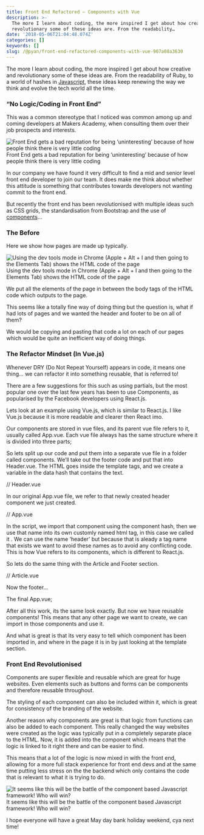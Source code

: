 ```yaml
---
title: Front End Refactored — Components with Vue
description: >-
  The more I learn about coding, the more inspired I get about how creative and
  revolutionary some of these ideas are. From the readability…
date: '2018-05-06T21:04:48.074Z'
categories: []
keywords: []
slug: /@pyan/front-end-refactored-components-with-vue-907a08a3630
---
```


The more I learn about coding, the more inspired I get about how creative and revolutionary some of these ideas are. From the readability of Ruby, to a world of hashes in [Javascript](https://hackernoon.com/tagged/javascript), these ideas keep renewing the way we think and evolve the tech world all the time.

### “No Logic/Coding in Front End”

This was a common stereotype that I noticed was common among up and coming developers at Makers Academy, when consulting them over their job prospects and interests.

![Front End gets a bad reputation for being ‘uninteresting’ because of how people think there is very little coding](https://cdn-images-1.medium.com/max/800/1*-dbbyQwUJz60Znr9SOepQw.jpeg)
Front End gets a bad reputation for being ‘uninteresting’ because of how people think there is very little coding

In our company we have found it very difficult to find a mid and senior level front end developer to join our team. It does make me think about whether this attitude is something that contributes towards developers not wanting commit to the front end.

But recently the front end has been revolutionised with multiple ideas such as CSS grids, the standardisation from Bootstrap and the use of [components](https://hackernoon.com/tagged/components)…

### The Before

Here we show how pages are made up typically.

![Using the dev tools mode in Chrome (Apple + Alt + I and then going to the Elements Tab) shows the HTML code of the page](https://cdn-images-1.medium.com/max/1200/1*KgnAK9J1UPD7bthov4C_-w.png)
Using the dev tools mode in Chrome (Apple + Alt + I and then going to the Elements Tab) shows the HTML code of the page

We put all the elements of the page in between the body tags of the HTML code which outputs to the page.

This seems like a totally fine way of doing thing but the question is, what if had lots of pages and we wanted the header and footer to be on all of them?

We would be copying and pasting that code a lot on each of our pages which would be quite an inefficient way of doing things.

### The Refactor Mindset (In Vue.js)

Whenever DRY (Do Not Repeat Yourself) appears in code, it means one thing… we can refactor it into something reusable, that is referred to!

There are a few suggestions for this such as using partials, but the most popular one over the last few years has been to use Components, as popularised by the Facebook developers using React.js.

Lets look at an example using Vue.js, which is similar to React.js. I like Vue.js because it is more readable and clearer then React imo.

Our components are stored in vue files, and its parent vue file refers to it, usually called App.vue. Each vue file always has the same structure where it is divided into three parts;

<template>  
// HTML of the component goes here  
</template>

<script>  
// Code goes here  
</script>

<style>  
// CSS Styling goes here  
</style>

So lets split up our code and put them into a separate vue file in a folder called components. We’ll take out the footer code and put that into Header.vue. The HTML goes inside the template tags, and we create a variable in the data hash that contains the text.

// Header.vue

<template>  
    <header>  
        <p>{{ headerText }}</p>  
    </header>  
</template>

<script>  
export default {  
    data: {  
        headerText: "This is the header",  
    }  
}

</script>

<style >  
</style>

In our original App.vue file, we refer to that newly created header component we just created.

// App.vue

<template>  
    <div class="container">  
        <br>  
        <app-header></app-header>  
        <hr>  
        <h1>The Article</h1>  
        <article class="article">  
            Lorem ipsum dolor sit amet, consectetur adipisicing elit, sed do eiusmod tempor incididunt ut labore et dolore magna aliqua. Ut enim ad minim veniam, quis nostrud exercitation ullamco laboris nisi ut aliquip ex ea commodo consequat. Duis aute irure dolor in reprehenderit in voluptate velit esse cillum dolore eu fugiat nulla pariatur. Excepteur sint occaecat cupidatat non proident, sunt in culpa qui officia deserunt mollit anim id est laborum.  
        </article>  
        <hr>  
        <footer>  
            <p>This is the footer</p>  
        </footer>  
    </div>  
</template>

<script>  
import appHeader from './components/Header.vue'

export default {  
  components: {  
    'app-header': appHeader,  
  },  
};

</script>

<style>  
</style>

In the script, we import that component using the component hash, then we use that name into its own customly named html tag, in this case we called it <app-header>. We can use the name ‘header’ but because that is aleady a tag name that exists we want to avoid these names as to avoid any conflicting code. This is how Vue refers to its components, which is different to React.js.

So lets do the same thing with the Article and Footer section.

// Article.vue

<template>  
    <div>  
        <h1>The Article</h1>  
        <article>{{ articleText }}</article>  
    </div>  
</template>

<script>  
export default {  
    data() {  
        return {  
            articleText: "Lorem ipsum dolor sit amet, consectetur adipisicing elit, sed do eiusmod tempor incididunt ut labore et dolore magna aliqua. Ut enim ad minim veniam, quis nostrud exercitation ullamco laboris nisi ut aliquip ex ea commodo consequat. Duis aute irure dolor in reprehenderit in voluptate velit esse cillum dolore eu fugiat nulla pariatur. Excepteur sint occaecat cupidatat non proident, sunt in culpa qui officia deserunt mollit anim id est laborum."  
        }  
    }  
}  
</script>

<style >  
</style>

Now the footer…

<template>  
    <footer>{{ footerText }}</footer>  
</template>

<script>  
export default {  
    data() {  
        return {  
            footerText: "This is the footer",  
        }  
    }  
}  
</script>

<style lang="css">  
</style>

The final App.vue;

<template>  
    <div class="container">  
        <br>  
        <app-header></app-header>  
        <hr>  
        <app-article></app-article>  
        <hr>  
        <app-footer></app-footer>  
    </div>  
</template>

<script>  
import appHeader from './components/Header.vue'  
import appArticle from './components/Article.vue'  
import appFooter from './components/Footer.vue'

export default {  
  components: {  
    'app-header': appHeader,  
    'app-article': appArticle,  
    'app-footer': appFooter,  
  },  
};

</script>

<style>  
</style>

After all this work, its the same look exactly. But now we have reusable components! This means that any other page we want to create, we can import in those components and use it.

And what is great is that its very easy to tell which component has been imported in, and where in the page it is in by just looking at the template section.

### Front End Revolutionised

Components are super flexible and reusable which are great for huge websites. Even elements such as buttons and forms can be components and therefore reusable throughout.

The styling of each component can also be included within it, which is great for consistency of the branding of the website.

Another reason why components are great is that logic from functions can also be added to each component. This really changed the way websites were created as the logic was typically put in a completely separate place to the HTML. Now, it is added into the component which means that the logic is linked to it right there and can be easier to find.

This means that a lot of the logic is now mixed in with the front end, allowing for a more full stack experience for front end devs and at the same time putting less stress on the the backend which only contains the code that is relevant to what it is trying to do.

![It seems like this will be the battle of the component based Javascript framework! Who will win?](https://cdn-images-1.medium.com/max/800/1*wRC3PA4tW_IJcbFnz5zUug.png)
It seems like this will be the battle of the component based Javascript framework! Who will win?

I hope everyone will have a great May day bank holiday weekend, cya next time!